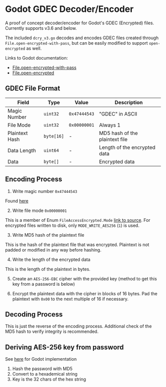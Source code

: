 # Godot GDEC Decoder/Encoder

A proof of concept decoder/encoder for Godot's GDEC (Encrypted) files. Currently supports v3.6 and below.

The included `dcry_v3.go` decodes and encodes GDEC files created through `File.open-encrypted-with-pass`, but can be easily modified to support `open-encrypted` as well.

Links to Godot documentation:

- [File.open-encrypted-with-pass](https://docs.godotengine.org/en/3.6/classes/class_file.html#class-file-method-open-encrypted-with-pass)
- [File.open-encrypted](https://docs.godotengine.org/en/3.6/classes/class_file.html#class-file-method-open-encrypted)

## GDEC File Format

| Field          | Type       | Value        | Description                    |
| -------------- | ---------- | ------------ | ------------------------------ |
| Magic Number   | `uint32`   | `0x47444543` | "GDEC" in ASCII                |
| File Mode      | `uint32`   | `0x00000001` | Always 1                       |
| Plaintext Hash | `byte[16]` | -            | MD5 hash of the plaintext file |
| Data Length    | `uint64`   | -            | Length of the encrypted data   |
| Data           | `byte[]`   | -            | Encrypted data                 |

## Encoding Process

1. Write magic number `0x47444543`

Found [here](https://github.com/godotengine/godot/blob/0ee0fa42e6639b6fa474b7cf6afc6b1a78142185/core/io/file_access_encrypted.cpp#L40)

2. Write file mode `0x00000001`

This is a member of Enum `FileAccessEncrypted.Mode` [link to source](https://github.com/godotengine/godot/blob/0ee0fa42e6639b6fa474b7cf6afc6b1a78142185/core/io/file_access_encrypted.h#L38). For encrypted files written to disk, only `MODE_WRITE_AES256` (`1`) is used.

3. Write MD5 hash of the plaintext file

This is the hash of the plaintext file that was encrypted. Plaintext is not padded or modified in any way before hashing.

4. Write the length of the encrypted data

This is the length of the plaintext in bytes.

5. Create an `AES-256-EBC` cipher with the provided key (method to get this key from a password is below)

6. Encrypt the plaintext data with the cipher in blocks of 16 bytes. Pad the plaintext with `0x00` to the next multiple of 16 if necessary.

## Decoding Process

This is just the reverse of the encoding process. Additional check of the MD5 hash to verify integrity is recommended.

## Deriving AES-256 key from password

See [here](https://github.com/godotengine/godot/blob/0ee0fa42e6639b6fa474b7cf6afc6b1a78142185/core/io/file_access_encrypted.cpp#L101) for Godot implementation

1. Hash the password with MD5
2. Convert to a hexademical string
3. Key is the 32 chars of the hex string
